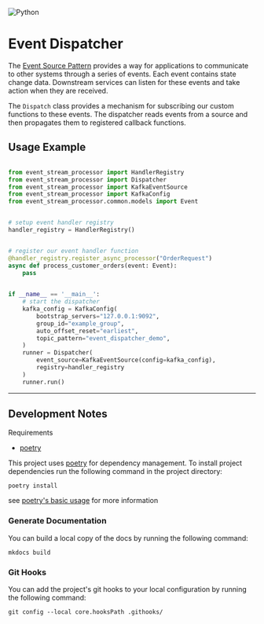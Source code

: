 ![Python](https://img.shields.io/badge/Python-3.9-green?style=flat)


# Event Dispatcher

The [Event Source Pattern](https://docs.microsoft.com/en-us/azure/architecture/patterns/event-sourcing)
provides a way for applications to communicate to other systems through a series
of events.  Each event contains state change data.  Downstream services can listen 
for these events and take action when they are received.

The `Dispatch` class provides a mechanism for subscribing our custom functions
to these events.  The dispatcher reads events from a source and then 
propagates them to registered callback functions.  


## Usage Example

```python

from event_stream_processor import HandlerRegistry
from event_stream_processor import Dispatcher
from event_stream_processor import KafkaEventSource
from event_stream_processor import KafkaConfig
from event_stream_processor.common.models import Event


# setup event handler registry
handler_registry = HandlerRegistry()


# register our event handler function
@handler_registry.register_async_processor("OrderRequest")
async def process_customer_orders(event: Event):
    pass

 
if __name__ == '__main__':
    # start the dispatcher
    kafka_config = KafkaConfig(
        bootstrap_servers="127.0.0.1:9092",
        group_id="example_group",
        auto_offset_reset="earliest",
        topic_pattern="event_dispatcher_demo",
    )
    runner = Dispatcher(
        event_source=KafkaEventSource(config=kafka_config), 
        registry=handler_registry
    )
    runner.run()


```



----

## Development Notes
Requirements
 - [poetry](https://python-poetry.org/)

This project uses [poetry](https://python-poetry.org/) for dependency management.  To 
install project dependencies run the following command in the project directory:
```shell
poetry install
```
see [poetry's basic usage](https://python-poetry.org/docs/basic-usage/#installing-dependencies-only)
for more information


### Generate Documentation
You can build a local copy of the docs by running the following command:
```shell
mkdocs build
```

### Git Hooks
You can add the project's git hooks to your local configuration by running the 
following command:
```shell
git config --local core.hooksPath .githooks/
```


